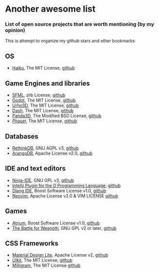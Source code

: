 # Another awesome list
### List of open source projects that are worth mentioning (by my opinion)

This is attempt to organize my github stars and other bookmarks

## OS
- [Haiku](https://www.haiku-os.org/), The MIT License, [github](https://github.com/haiku/haiku) 

## Game Engines and libraries
- [SFML](http://www.sfml-dev.org/), zlib License, [github](https://github.com/SFML/SFML)
- [Godot](http://www.godotengine.org/projects/godot-engine), The MIT License, [github](https://github.com/godotengine/godot)
- [Urho3D](http://urho3d.github.io/), The MIT License, [github](https://github.com/urho3d/Urho3D)
- [Dash](http://dash.circularstudios.com/), The MIT License, [github](https://github.com/Circular-Studios/Dash)
- [Panda3D](https://www.panda3d.org/), The Modified BSD License, [github](https://github.com/panda3d/panda3d)
- [Phaser](http://phaser.io/), The MIT License, [github](https://github.com/photonstorm/phaser)

## Databases
- [RethinkDB](https://www.rethinkdb.com/), GNU AGPL v3, [github](https://github.com/rethinkdb/rethinkdb)
- [ArangoDB](https://www.arangodb.com/), Apache License v2.0, [github](https://github.com/arangodb/arangodb)

## IDE and text editors
- [Ninja-IDE](http://ninja-ide.org/), GNU GPL v3, [github](https://github.com/ninja-ide/ninja-ide)
- [Intellij Plugin for the D Programming Language](https://plugins.jetbrains.com/plugin/8115), [github](https://github.com/kingsleyh/DLanguage)
- [Dlang IDE](https://github.com/buggins/dlangide/wiki), Boost Software License v1.0, [github](https://github.com/buggins/dlangide)
- [Neovim](https://neovim.io/), Apache License v2.0 & VIM LICENSE [github](https://github.com/neovim/neovim)
 
## Games
- [Atrium](http://gecko0307.github.io/atrium/), Boost Software License v1.0, [github](https://github.com/gecko0307/atrium)
- [The Battle for Wesnoth](http://www.wesnoth.org/), GNU GPL v2 or later, [github](https://github.com/wesnoth/wesnoth)

## CSS Frameworks
- [Material Design Lite](http://getmdl.io/), Apache License v2, [github](https://github.com/google/material-design-lite)
- [UIkit](http://getuikit.com/), The MIT License, [github](https://github.com/uikit/uikit)
- [Milligram](http://milligram.github.io/), The MIT License [github](https://github.com/milligram/milligram)
